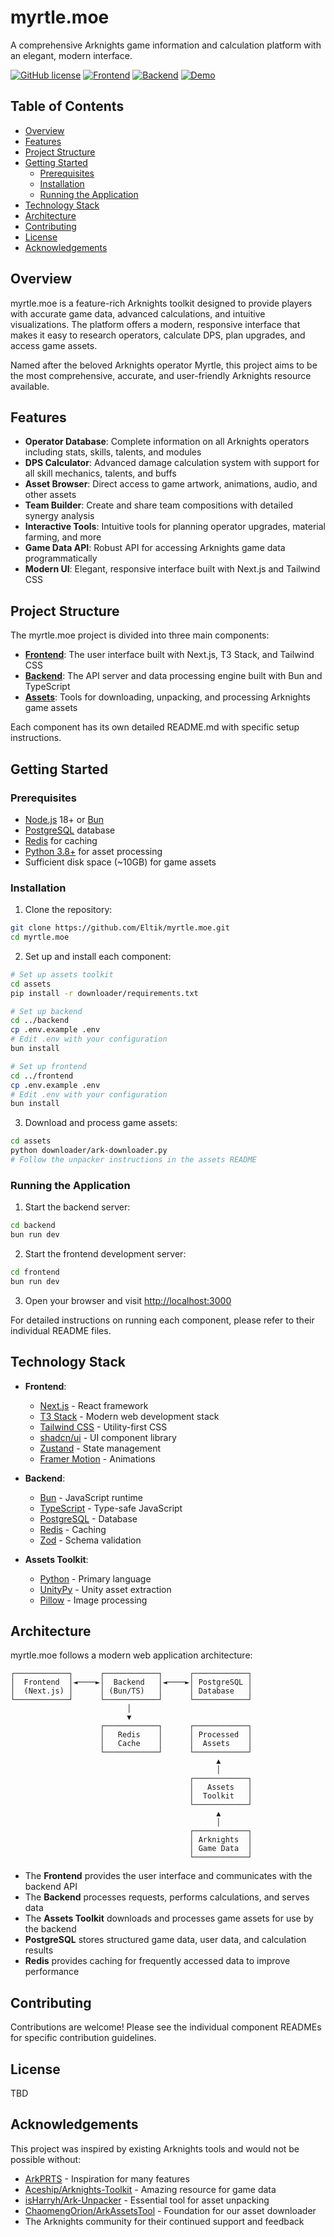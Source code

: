 # myrtle.moe

A comprehensive Arknights game information and calculation platform with an elegant, modern interface.

[![GitHub license](https://img.shields.io/github/license/Eltik/myrtle.moe)](https://github.com/Eltik/myrtle.moe/blob/main/LICENSE)
[![Frontend](https://img.shields.io/badge/Frontend-Next.js-blue)](frontend/)
[![Backend](https://img.shields.io/badge/Backend-Bun-black)](backend/)
[![Demo](https://img.shields.io/badge/Demo-Live-brightgreen)](https://myrtle.moe)

## Table of Contents

- [Overview](#overview)
- [Features](#features)
- [Project Structure](#project-structure)
- [Getting Started](#getting-started)
  - [Prerequisites](#prerequisites)
  - [Installation](#installation)
  - [Running the Application](#running-the-application)
- [Technology Stack](#technology-stack)
- [Architecture](#architecture)
- [Contributing](#contributing)
- [License](#license)
- [Acknowledgements](#acknowledgements)

## Overview

myrtle.moe is a feature-rich Arknights toolkit designed to provide players with accurate game data, advanced calculations, and intuitive visualizations. The platform offers a modern, responsive interface that makes it easy to research operators, calculate DPS, plan upgrades, and access game assets.

Named after the beloved Arknights operator Myrtle, this project aims to be the most comprehensive, accurate, and user-friendly Arknights resource available.

## Features

- **Operator Database**: Complete information on all Arknights operators including stats, skills, talents, and modules
- **DPS Calculator**: Advanced damage calculation system with support for all skill mechanics, talents, and buffs
- **Asset Browser**: Direct access to game artwork, animations, audio, and other assets
- **Team Builder**: Create and share team compositions with detailed synergy analysis
- **Interactive Tools**: Intuitive tools for planning operator upgrades, material farming, and more
- **Game Data API**: Robust API for accessing Arknights game data programmatically
- **Modern UI**: Elegant, responsive interface built with Next.js and Tailwind CSS

## Project Structure

The myrtle.moe project is divided into three main components:

- **[Frontend](frontend/)**: The user interface built with Next.js, T3 Stack, and Tailwind CSS
- **[Backend](backend/)**: The API server and data processing engine built with Bun and TypeScript
- **[Assets](assets/)**: Tools for downloading, unpacking, and processing Arknights game assets

Each component has its own detailed README.md with specific setup instructions.

## Getting Started

### Prerequisites

- [Node.js](https://nodejs.org/) 18+ or [Bun](https://bun.sh/)
- [PostgreSQL](https://www.postgresql.org/) database
- [Redis](https://redis.io/) for caching
- [Python 3.8+](https://www.python.org/downloads/) for asset processing
- Sufficient disk space (~10GB) for game assets

### Installation

1. Clone the repository:
```bash
git clone https://github.com/Eltik/myrtle.moe.git
cd myrtle.moe
```

2. Set up and install each component:

```bash
# Set up assets toolkit
cd assets
pip install -r downloader/requirements.txt

# Set up backend
cd ../backend
cp .env.example .env
# Edit .env with your configuration
bun install

# Set up frontend
cd ../frontend
cp .env.example .env
# Edit .env with your configuration
bun install
```

3. Download and process game assets:
```bash
cd assets
python downloader/ark-downloader.py
# Follow the unpacker instructions in the assets README
```

### Running the Application

1. Start the backend server:
```bash
cd backend
bun run dev
```

2. Start the frontend development server:
```bash
cd frontend
bun run dev
```

3. Open your browser and visit [http://localhost:3000](http://localhost:3000)

For detailed instructions on running each component, please refer to their individual README files.

## Technology Stack

- **Frontend**:
  - [Next.js](https://nextjs.org/) - React framework
  - [T3 Stack](https://create.t3.gg/) - Modern web development stack
  - [Tailwind CSS](https://tailwindcss.com/) - Utility-first CSS
  - [shadcn/ui](https://ui.shadcn.com/) - UI component library
  - [Zustand](https://zustand-demo.pmnd.rs/) - State management
  - [Framer Motion](https://www.framer.com/motion/) - Animations

- **Backend**:
  - [Bun](https://bun.sh/) - JavaScript runtime
  - [TypeScript](https://www.typescriptlang.org/) - Type-safe JavaScript
  - [PostgreSQL](https://www.postgresql.org/) - Database
  - [Redis](https://redis.io/) - Caching
  - [Zod](https://github.com/colinhacks/zod) - Schema validation

- **Assets Toolkit**:
  - [Python](https://www.python.org/) - Primary language
  - [UnityPy](https://pypi.org/project/UnityPy/) - Unity asset extraction
  - [Pillow](https://pypi.org/project/Pillow/) - Image processing

## Architecture

myrtle.moe follows a modern web application architecture:

```
┌────────────┐      ┌────────────┐      ┌────────────┐
│  Frontend  │◄────►│  Backend   │◄────►│ PostgreSQL │
│  (Next.js) │      │ (Bun/TS)   │      │ Database   │
└────────────┘      └────────────┘      └────────────┘
                          │
                          ▼
                    ┌────────────┐      ┌────────────┐
                    │   Redis    │      │ Processed  │
                    │   Cache    │      │  Assets    │
                    └────────────┘      └────────────┘
                                              ▲
                                              │
                                        ┌────────────┐
                                        │   Assets   │
                                        │  Toolkit   │
                                        └────────────┘
                                              ▲
                                              │
                                        ┌────────────┐
                                        │ Arknights  │
                                        │ Game Data  │
                                        └────────────┘
```

- The **Frontend** provides the user interface and communicates with the backend API
- The **Backend** processes requests, performs calculations, and serves data
- The **Assets Toolkit** downloads and processes game assets for use by the backend
- **PostgreSQL** stores structured game data, user data, and calculation results
- **Redis** provides caching for frequently accessed data to improve performance

## Contributing

Contributions are welcome! Please see the individual component READMEs for specific contribution guidelines.

## License

TBD

## Acknowledgements

This project was inspired by existing Arknights tools and would not be possible without:

- [ArkPRTS](https://github.com/thesadru/ArkPRTS) - Inspiration for many features
- [Aceship/Arknights-Toolkit](https://github.com/Aceship/Arknights-Toolkit) - Amazing resource for game data
- [isHarryh/Ark-Unpacker](https://github.com/isHarryh/Ark-Unpacker) - Essential tool for asset unpacking
- [ChaomengOrion/ArkAssetsTool](https://github.com/ChaomengOrion/ArkAssetsTool) - Foundation for our asset downloader
- The Arknights community for their continued support and feedback